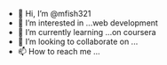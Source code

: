 - 👋 Hi, I’m @mfish321
- 👀 I’m interested in ...web development
- 🌱 I’m currently learning ...on coursera
- 💞️ I’m looking to collaborate on ...
- 📫 How to reach me ...

<!---
mfish321/mfish321 is a ✨ special ✨ repository because its `README.md` (this file) appears on your GitHub profile.
You can click the Preview link to take a look at your changes.
--->

